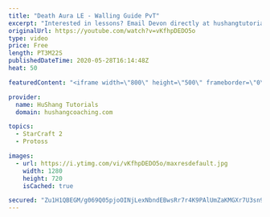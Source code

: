 ```yaml
---
title: "Death Aura LE - Walling Guide PvT"
excerpt: "Interested in lessons? Email Devon directly at hushangtutorials@outlook.com ------------------------------------------------------------------------------------------------------- Want to support HuShang Tutorials directly? Patreon is a website where you can contribute a monthly donation that will help"
originalUrl: https://youtube.com/watch?v=vKfhpDEDO5o
type: video
price: Free
length: PT3M22S
publishedDateTime: 2020-05-28T16:14:48Z
heat: 50

featuredContent: "<iframe width=\"800\" height=\"500\" frameborder=\"0\" src=\"https://www.youtube.com/embed/vKfhpDEDO5o\" allow=\"accelerometer; autoplay; encrypted-media; gyroscope; picture-in-picture\" allowfullscreen></iframe>"

provider:
  name: HuShang Tutorials
  domain: hushangcoaching.com

topics:
  - StarCraft 2
  - Protoss

images:
  - url: https://i.ytimg.com/vi/vKfhpDEDO5o/maxresdefault.jpg
    width: 1280
    height: 720
    isCached: true

secured: "Zu1H1QBEGM/g069Q05pjoOINjLexNbndEBwsRr7r4K9PAlUmZaKMGXr7U3sn9/3vVhYcdQhnuzu25/i81pOVD/T4yYMPy4I3aEhfhAr6kTDqdvgKzQpcFQL5TvZxoKM1OfU8aKiAhuiowx6KgvqOK/vIrFgY1ZTcK7l9Z34zaVmXKs7ThUiU0cd1CYheiuPwocHeEaqh6iCYXgOGbL1pd0/hmrPNu2y87cVvYBKzGFQVwt1wb8oQ9LhHvekqUpYmm5Qf3mw0eDimSvmKLLa2OpvhASEiScq6WO6LRDJBmR1kQqAnl+p0lxmB7CuQGXFTKdWSTlrG59FXSYzOK4jnxvxFy3wlL3ma6K7ZhX4Nkzx2v4Sll0k1WK3zFAjej7I1hfha6wjYmfDiXrghKy9nk5slMxQM/Gx1ivWmhoiz+LE=;PAdn/Lki9IyJuZ+oeNECbg=="
---
```


